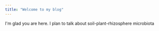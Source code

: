 ```yaml
---
title: "Welcome to my blog"
---
```


I'm glad you are here. I plan to talk about soil-plant-rhizosphere microbiota

